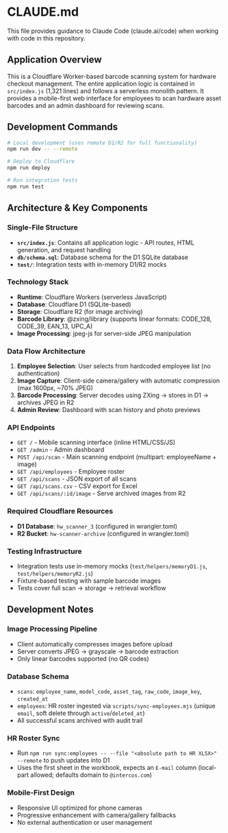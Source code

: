# CLAUDE.md

This file provides guidance to Claude Code (claude.ai/code) when working with code in this repository.

## Application Overview

This is a Cloudflare Worker-based barcode scanning system for hardware checkout management. The entire application logic is contained in `src/index.js` (1,321 lines) and follows a serverless monolith pattern. It provides a mobile-first web interface for employees to scan hardware asset barcodes and an admin dashboard for reviewing scans.

## Development Commands

```bash
# Local development (uses remote D1/R2 for full functionality)
npm run dev -- --remote

# Deploy to Cloudflare
npm run deploy

# Run integration tests
npm run test
```

## Architecture & Key Components

### Single-File Structure
- **`src/index.js`**: Contains all application logic - API routes, HTML generation, and request handling
- **`db/schema.sql`**: Database schema for the D1 SQLite database
- **`test/`**: Integration tests with in-memory D1/R2 mocks

### Technology Stack
- **Runtime**: Cloudflare Workers (serverless JavaScript)
- **Database**: Cloudflare D1 (SQLite-based)
- **Storage**: Cloudflare R2 (for image archiving)
- **Barcode Library**: @zxing/library (supports linear formats: CODE_128, CODE_39, EAN_13, UPC_A)
- **Image Processing**: jpeg-js for server-side JPEG manipulation

### Data Flow Architecture
1. **Employee Selection**: User selects from hardcoded employee list (no authentication)
2. **Image Capture**: Client-side camera/gallery with automatic compression (max 1600px, ~70% JPEG)
3. **Barcode Processing**: Server decodes using ZXing → stores in D1 → archives JPEG in R2
4. **Admin Review**: Dashboard with scan history and photo previews

### API Endpoints
- `GET /` - Mobile scanning interface (inline HTML/CSS/JS)
- `GET /admin` - Admin dashboard
- `POST /api/scan` - Main scanning endpoint (multipart: employeeName + image)
- `GET /api/employees` - Employee roster
- `GET /api/scans` - JSON export of all scans
- `GET /api/scans.csv` - CSV export for Excel
- `GET /api/scans/:id/image` - Serve archived images from R2

### Required Cloudflare Resources
- **D1 Database**: `hw_scanner_3` (configured in wrangler.toml)
- **R2 Bucket**: `hw-scanner-archive` (configured in wrangler.toml)

### Testing Infrastructure
- Integration tests use in-memory mocks (`test/helpers/memoryD1.js`, `test/helpers/memoryR2.js`)
- Fixture-based testing with sample barcode images
- Tests cover full scan → storage → retrieval workflow

## Development Notes

### Image Processing Pipeline
- Client automatically compresses images before upload
- Server converts JPEG → grayscale → barcode extraction
- Only linear barcodes supported (no QR codes)

### Database Schema
- `scans`: `employee_name`, `model_code`, `asset_tag`, `raw_code`, `image_key`, `created_at`
- `employees`: HR roster ingested via `scripts/sync-employees.mjs` (unique `email`, soft delete through `active`/`deleted_at`)
- All successful scans archived with audit trail

### HR Roster Sync
- Run `npm run sync:employees -- --file "<absolute path to HR XLSX>" --remote` to push updates into D1
- Uses the first sheet in the workbook, expects an `E-mail` column (local-part allowed; defaults domain to `@intercos.com`)

### Mobile-First Design
- Responsive UI optimized for phone cameras
- Progressive enhancement with camera/gallery fallbacks
- No external authentication or user management
